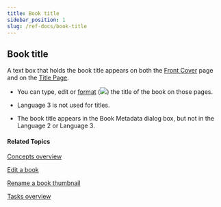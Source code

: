 ```yaml
---
title: Book title
sidebar_position: 1
slug: /ref-docs/book-title
---
```


## Book title

A text box that holds the book title appears on both the [Front Cover](Front_Cover_page.md) page and on the [Title Page](Title_Page.md).

-   You can type, edit or [format](../User_Interface/Dialog_boxes/Format_dialog_box.md) (![](/ref-docs-assets/images/Tasks/Edit_tasks/TextBoxPropertiesStar.png)) the title of the book on those pages.
    
-   Language 3 is not used for titles.
    
-   The book title appears in the Book Metadata dialog box, but not in the Language 2 or Language 3.
    

#### Related Topics

[Concepts overview](Concepts_overview.md)

[Edit a book](../Tasks/Edit_tasks/Edit_a_book.md)

[Rename a book thumbnail](../Tasks/Basic_tasks/Rename_a_book_thumbnail.md)

[Tasks overview](../Tasks/Tasks_overview.md)